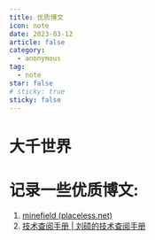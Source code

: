 ```yaml
---
title: 优质博文
icon: note
date: 2023-03-12
article: false
category:
  - anonymous
tag:
  - note
star: false
# sticky: true
sticky: false
---
```


# 大千世界

# 记录一些优质博文:

1. [minefield (placeless.net)](https://placeless.net/)
1. [技术查阅手册 | 刘硕的技术查阅手册 ](https://sliu.vip/)
